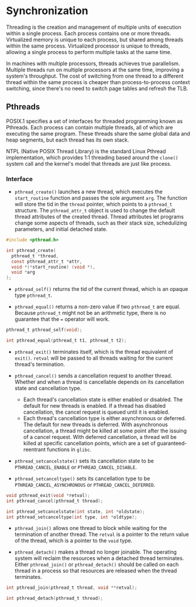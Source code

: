 # Synchronization

Threading is the creation and management of multiple units of execution within a single process. Each process contains one or more threads. Virtualized memory is unique to each process, but shared among threads within the same process. Virtualized processor is unique to threads, allowing a single process to perform multiple tasks at the same time.

In machines with multiple processors, threads achieves true parallelism. Multiple threads run on multiple processors at the same time, improving a system's throughput. The cost of switching from one thread to a different thread within the same process is cheaper than process-to-process context switching, since there's no need to switch page tables and refresh the TLB.

## Pthreads

POSIX.1 specifies a set of interfaces for threaded programming known as Pthreads. Each process can contain multiple threads, all of which are executing the same program. These threads share the same global data and heap segments, but each thread has its own stack.

NTPL (Native POSIX Thread Library) is the standard Linux Pthread implementation, which provides 1:1 threading based around the `clone()` system call and the kernel's model that threads are just like process.

### Interface

- `pthread_create()` launches a new thread, which executes the `start_routine` function and passes the sole argument `arg`. The function will store the tid in the `thread` pointer, which points to a `pthread_t` structure. The `pthread_attr_t` object is used to change the default thread attributes of the created thread. Thread attributes let programs change some aspects of threads, such as their stack size, schedulizing parameters, and initial detached state.

```c
#include <pthread.h>

int pthread_create(
  pthread_t *thread,
  const pthread_attr_t *attr,
  void *(*start_routine) (void *),
  void *arg
);
```

- `pthread_self()` returns the tid of the current thread, which is an opaque type `pthread_t`.

- `pthread_equal()` returns a non-zero value if two `pthread_t` are equal. Because `pthread_t` might not be an arithmetic type, there is no guarantee that the `=` operator will work.

```c
pthread_t pthread_self(void);

int pthread_equal(pthread_t t1, pthread_t t2);
```

- `pthread_exit()` terminates itself, which is the thread equivalent of `exit()`. `retval` will be passed to all threads waiting for the current thread's termination.

- `pthread_cancel()` sends a cancellation request to another thread. Whether and when a thread is cancellable depends on its cancellation state and cancellation type.
  - Each thread's cancellation state is either enabled or disabled. The default for new threads is enabled. If a thread has disabled cancellation, the cancel request is queued until it is enabled.
  - Each thread's cancellation type is either asynchronous or deferred. The default for new threads is deferred. With asynchronous cancellation, a thread might be killed at some point after the issuing of a cancel request. With deferred cancellation, a thread will be killed at specific cancellation points, which are a set of guaranteed-reentrant functions in `glibc`.
- `pthread_setcancelstate()` sets its cancellation state to be `PTHREAD_CANCEL_ENABLE` or `PTHREAD_CANCEL_DISABLE`.
- `pthread_setcanceltype()` sets its cancellation type to be `PTHREAD_CANCEL_ASYNCHRONOUS` or `PTHREAD_CANCEL_DEFERRED`.

```c
void pthread_exit(void *retval);
int pthread_cancel(pthread_t thread);

int pthread_setcancelstate(int state, int *oldstate);
int pthread_setcanceltype(int type, int *oldtype);
```

- `pthread_join()` allows one thread to block while waiting for the termination of another thread. The `retval` is a pointer to the return value of the thread, which is a pointer to the `void` type.

- `pthread_detach()` makes a thread no longer joinable. The operating system will reclaim the resources when a detached thread terminates. Either `pthread_join()` or `pthread_detach()` should be called on each thread in a process so that resources are released when the thread terminates.

```c
int pthread_join(pthread_t thread, void **retval);

int pthread_detach(pthread_t thread);
```
